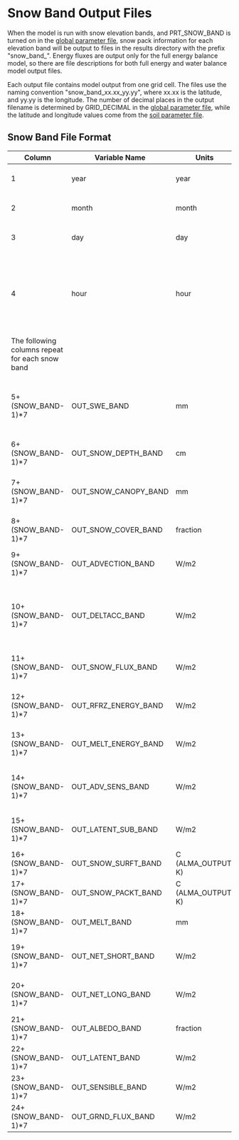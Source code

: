 # Snow Band Output Files

When the model is run with snow elevation bands, and PRT_SNOW_BAND is turned on in the [global parameter file](GlobalParam.md), snow pack information for each elevation band will be output to files in the results directory with the prefix "snow_band_". Energy fluxes are output only for the full energy balance model, so there are file descriptions for both full energy and water balance model output files.

Each output file contains model output from one grid cell. The files use the naming convention "snow_band_xx.xx_yy.yy", where xx.xx is the latitude, and yy.yy is the longitude. The number of decimal places in the output filename is determined by GRID_DECIMAL in the [global parameter file](GlobalParam.md), while the latitude and longitude values come from the [soil parameter file](SoilParam.md).

## Snow Band File Format

| Column                                          	| Variable Name        	| Units              	| Description                                                                     	|
|-------------------------------------------------	|----------------------	|--------------------	|---------------------------------------------------------------------------------	|
| 1                                               	| year                 	| year               	| Year of current record                                                          	|
| 2                                               	| month                	| month              	| Month of current record                                                         	|
| 3                                               	| day                  	| day                	| Day of current record                                                           	|
| 4                                               	| hour                 	| hour               	| Hour of current record (present only if model is run at a sub-daily time step). 	|
| The following columns repeat for each snow band 	|                      	|                    	|                                                                                 	|
| 5+(SNOW_BAND-1)*7                               	| OUT_SWE_BAND         	| mm                 	| Snow water equivalence (the amount of water stored in the snow pack)            	|
| 6+(SNOW_BAND-1)*7                               	| OUT_SNOW_DEPTH_BAND  	| cm                 	| Snow pack depth                                                                 	|
| 7+(SNOW_BAND-1)*7                               	| OUT_SNOW_CANOPY_BAND 	| mm                 	| Amount of snow stored in the canopy is present                                  	|
| 8+(SNOW_BAND-1)*7                               	| OUT_SNOW_COVER_BAND  	| fraction           	| Fractional area of snow cover                                                   	|
| 9+(SNOW_BAND-1)*7                               	| OUT_ADVECTION_BAND   	| W/m2               	| Advective flux into the canopy by rain                                          	|
| 10+(SNOW_BAND-1)*7                              	| OUT_DELTACC_BAND     	| W/m2               	| Change in the cold content or energy storage of the snow pack                   	|
| 11+(SNOW_BAND-1)*7                              	| OUT_SNOW_FLUX_BAND   	| W/m2               	| Thermal flux through the snow pack                                              	|
| 12+(SNOW_BAND-1)*7                              	| OUT_RFRZ_ENERGY_BAND 	| W/m2               	| Energy used to refreeze the snow pack                                           	|
| 13+(SNOW_BAND-1)*7                              	| OUT_MELT_ENERGY_BAND 	| W/m2               	| Energy of fusion (melting) in snow pack                                         	|
| 14+(SNOW_BAND-1)*7                              	| OUT_ADV_SENS_BAND    	| W/m2               	| Net sensible heat flux advected to snow pack                                    	|
| 15+(SNOW_BAND-1)*7                              	| OUT_LATENT_SUB_BAND  	| W/m2               	| Net upward latent heat flux due to sublimation                                  	|
| 16+(SNOW_BAND-1)*7                              	| OUT_SNOW_SURFT_BAND  	| C (ALMA_OUTPUT: K) 	| Snow surface temperature                                                        	|
| 17+(SNOW_BAND-1)*7                              	| OUT_SNOW_PACKT_BAND  	| C (ALMA_OUTPUT: K) 	| Snow pack temperature                                                           	|
| 18+(SNOW_BAND-1)*7                              	| OUT_MELT_BAND        	| mm                 	| Amount of snow melt                                                             	|
| 19+(SNOW_BAND-1)*7                              	| OUT_NET_SHORT_BAND   	| W/m2               	| Net downward shortwave flux                                                     	|
| 20+(SNOW_BAND-1)*7                              	| OUT_NET_LONG_BAND    	| W/m2               	| Net downward longwave flux                                                      	|
| 21+(SNOW_BAND-1)*7                              	| OUT_ALBEDO_BAND      	| fraction           	| Average surface albedo                                                          	|
| 22+(SNOW_BAND-1)*7                              	| OUT_LATENT_BAND      	| W/m2               	| Net upward latent heat flux                                                     	|
| 23+(SNOW_BAND-1)*7                              	| OUT_SENSIBLE_BAND    	| W/m2               	| Net upward sensible heat flux                                                   	|
| 24+(SNOW_BAND-1)*7                              	| OUT_GRND_FLUX_BAND   	| W/m2               	| Net heat flux into ground                                                       	|
